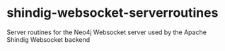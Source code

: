 shindig-websocket-serverroutines
================================

Server routines for the Neo4j Websocket server used by the Apache Shindig Websocket backend
